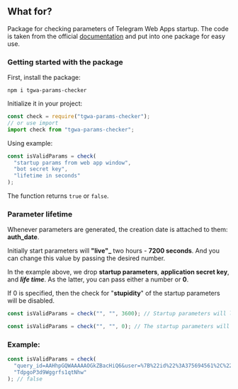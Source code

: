 ## What for?

Package for checking parameters of Telegram Web Apps startup. The code is taken from the official [documentation](https://core.telegram.org/bots/webapps#validating-data-received-via-the-web-app) and put into one package for easy use.

### Getting started with the package

First, install the package:

```
npm i tgwa-params-checker
```

Initialize it in your project:

```javascript
const check = require("tgwa-params-checker");
// or use import
import check from "tgwa-params-checker";
```

Using example:

```javascript
const isValidParams = check(
  "startup params from web app window",
  "bot secret key",
  "lifetime in seconds"
);
```

The function returns `true` or `false`.

### Parameter lifetime

Whenever parameters are generated, the creation date is attached to them: **auth_date**.

Initially start parameters will **"live"\_** two hours - **7200 seconds**. And you
can change this value by passing the desired number.

In the example above, we drop **startup parameters**, **application secret key**, and **_life time_**. As the latter, you can pass either a number or **0**.

If 0 is specified, then the check for "**stupidity**" of the startup parameters will be disabled.

```javascript
const isValidParams = check("", "", 3600); // Startup parameters will live for one hour (3600 seconds)
```

```javascript
const isValidParams = check("", "", 0); // The startup parameters will live forever, as long as the key from the application does not change, for example.
```

### Example:

```javascript
const isValidParams = check(
  "query_id=AAHhpGQWAAAAAOGkZBacHiQ6&user=%7B%22id%22%3A375694561%2C%22first_name%22%3A%22%D0%9D%D0%98%D0%9A%D0%98%D0%A2%D0%90%22%2C%22last_name%22%3A%22%D0%9A%D0%9E%D0%9A%D0%90%22%2C%22username%22%3A%22lukasandreano%22%2C%22language_code%22%3A%22en%22%2C%22is_premium%22%3Atrue%7D&auth_date=1679551046&hash=36e589beaeb21328f4bcbec1816b8aba595f2612a28ea9beed696c2e9d85ecf3",
  "TdpgoP3d9Wggrfs1qtNhw"
); // false
```
